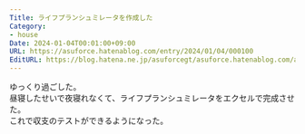 ```yaml
---
Title: ライフプランシュミレータを作成した
Category:
- house
Date: 2024-01-04T00:01:00+09:00
URL: https://asuforce.hatenablog.com/entry/2024/01/04/000100
EditURL: https://blog.hatena.ne.jp/asuforcegt/asuforce.hatenablog.com/atom/entry/6801883189072432049
---
```


ゆっくり過ごした。  
昼寝したせいで夜寝れなくて、ライフプランシュミレータをエクセルで完成させた。  
これで収支のテストができるようになった。

